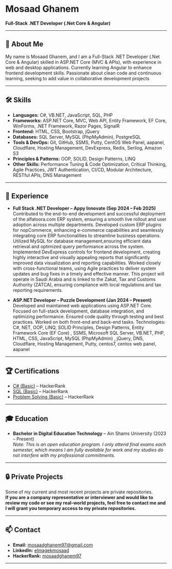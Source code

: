 # Mosaad Ghanem  
**Full-Stack .NET Developer (.Net Core & Angular)**

---

## 👋 About Me
My name is Mosaad Ghanem, and I am a Full-Stack .NET Developer (.Net Core & Angular) skilled in ASP.NET Core (MVC & APIs), 
with experience in web and desktop applications. Currently learning Angular to enhance frontend development skills. 
Passionate about clean code and continuous learning, seeking to add value in collaborative development projects

---

## 🛠️ Skills
- **Languages:** C#, VB.NET, JavaScript, SQL, PHP
- **Frameworks:** ASP.NET Core, MVC, Web API, Entity Framework, EF Core, WinForms, .NET Framework, Razor Pages, SignalR 
- **Frontend:** HTML, CSS, Bootstrap, jQuery
- **Databases:** SQL Server, MySQL (PhpMyAdmin), PostgreSQL
- **Tools & DevOps:** Git, GitHub, SSMS, Putty, CentOS Web Panel, aapanel, Cloudflare, Hosting Management, DevExpress, Redis, Serilog, Amazon S3
- **Principles & Patterns:** OOP, SOLID, Design Patterns, LINQ
- **Other Skills:** Performance Tuning & Code Optimization, Critical Thinking, Agile Practices, JWT Authentication, CI/CD, Modular Architecture, RESTful APIs, DNS Management

---

## 💼 Experience
- **Full Stack .NET Developer – Appy Innovate (Sep 2024 – Feb 2025)**  
  Contributed to the end-to-end development and successful deployment of the alfatoora.com ERP system, ensuring a smooth live rollout and user adoption across multiple departments.
  Developed custom ERP plugins for nopCommerce, enhancing e-commerce capabilities and seamlessly integrating core ERP functionalities to streamline business operations.
  Utilized MySQL for database management,ensuring efficient data retrieval and optimized query performance across the system.
  Implemented DevExpress controls for frontend development, creating highly interactive and visually appealing reports that significantly improved data visualization and reporting capabilities.
  Worked closely with cross-functional teams, using Agile practices to deliver system updates and bug fixes in a timely and effective manner.
  This project will operate in Saudi Arabia and is linked to the Zakat, Tax and Customs Authority (ZATCA), ensuring compliance with local regulations and tax reporting requirements.

- **ASP.NET Developer – Puzzle Development (Jan 2024 – Present)**  
  Developed and maintained web applications using ASP.NET Core. Focused on full-stack development, database integration, and optimizing performance. Ensured code quality through testing and best practices. Worked on both front-end and back-end tasks.
  Technologies: C#, NET, OOP, LINQ, SOLID Principles, Design Patterns, Entity Framework Core (EF Core) , SSMS, Microsoft SQL Server, VB.NET, PHP, HTML, CSS, JavaScript, MySQL (PhpMyAdmin) , jQuery, DNS, Cloudflare, Hosting Management, Putty, centos7, centos web panel, aapanel

---

## 🏆 Certifications
- [C# (Basic)](https://www.hackerrank.com/certificates/27fbba86b431) – HackerRank  
- [SQL (Basic)](https://www.hackerrank.com/certificates/2bba3aca63b3) – HackerRank  
- [Problem Solving (Basic)](https://www.hackerrank.com/certificates/d741c447c0c5) – HackerRank

---

## 🎓 Education
- **Bachelor in Digital Education Technology** – Ain Shams University (2023 – Present)  
  *Note: This is an open education program. I only attend final exams each semester, which means I am fully available for work and my studies do not interfere with my professional commitments.*

---

## 🔒 Private Projects

Some of my current and most recent projects are private repositories.  
**If you are a company representative or interviewer and would like to review my code or see my real-world projects, feel free to contact me and I will grant you temporary access to my private repositories.**

---

## 📫 Contact
- **Email:** mosaadghanem97@gmail.com  
- **LinkedIn:** [elmagekmosaad](https://linkedin.com/in/elmagekmosaad)  
- **HackerRank:** [mosaadghanem97](https://hackerrank.com/profile/mosaadghanem97)

---
